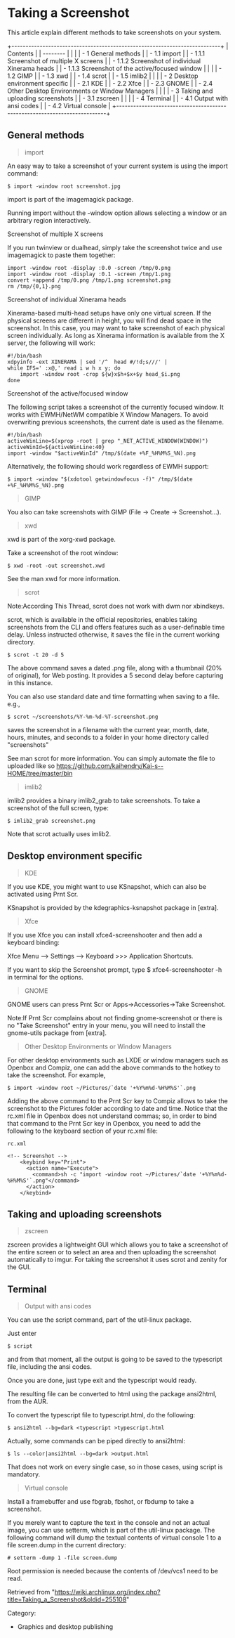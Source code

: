 Taking a Screenshot
===================

This article explain different methods to take screenshots on your
system.

+--------------------------------------------------------------------------+
| Contents                                                                 |
| --------                                                                 |
|                                                                          |
| -   1 General methods                                                    |
|     -   1.1 import                                                       |
|         -   1.1.1 Screenshot of multiple X screens                       |
|         -   1.1.2 Screenshot of individual Xinerama heads                |
|         -   1.1.3 Screenshot of the active/focused window                |
|                                                                          |
|     -   1.2 GIMP                                                         |
|     -   1.3 xwd                                                          |
|     -   1.4 scrot                                                        |
|     -   1.5 imlib2                                                       |
|                                                                          |
| -   2 Desktop environment specific                                       |
|     -   2.1 KDE                                                          |
|     -   2.2 Xfce                                                         |
|     -   2.3 GNOME                                                        |
|     -   2.4 Other Desktop Environments or Window Managers                |
|                                                                          |
| -   3 Taking and uploading screenshots                                   |
|     -   3.1 zscreen                                                      |
|                                                                          |
| -   4 Terminal                                                           |
|     -   4.1 Output with ansi codes                                       |
|     -   4.2 Virtual console                                              |
+--------------------------------------------------------------------------+

General methods
---------------

> import

An easy way to take a screenshot of your current system is using the
import command:

    $ import -window root screenshot.jpg

import is part of the imagemagick package.

Running import without the -window option allows selecting a window or
an arbitrary region interactively.

Screenshot of multiple X screens

If you run twinview or dualhead, simply take the screenshot twice and
use imagemagick to paste them together:

    import -window root -display :0.0 -screen /tmp/0.png
    import -window root -display :0.1 -screen /tmp/1.png
    convert +append /tmp/0.png /tmp/1.png screenshot.png
    rm /tmp/{0,1}.png

Screenshot of individual Xinerama heads

Xinerama-based multi-head setups have only one virtual screen. If the
physical screens are different in height, you will find dead space in
the screenshot. In this case, you may want to take screenshot of each
physical screen individually. As long as Xinerama information is
available from the X server, the following will work:

    #!/bin/bash
    xdpyinfo -ext XINERAMA | sed '/^  head #/!d;s///' |
    while IFS=' :x@,' read i w h x y; do
        import -window root -crop ${w}x$h+$x+$y head_$i.png
    done

Screenshot of the active/focused window

The following script takes a screenshot of the currently focused window.
It works with EWMH/NetWM compatible X Window Managers. To avoid
overwriting previous screenshots, the current date is used as the
filename.

    #!/bin/bash
    activeWinLine=$(xprop -root | grep "_NET_ACTIVE_WINDOW(WINDOW)")
    activeWinId=${activeWinLine:40}
    import -window "$activeWinId" /tmp/$(date +%F_%H%M%S_%N).png

Alternatively, the following should work regardless of EWMH support:

    $ import -window "$(xdotool getwindowfocus -f)" /tmp/$(date +%F_%H%M%S_%N).png

> GIMP

You also can take screenshots with GIMP (File -> Create ->
Screenshot...).

> xwd

xwd is part of the xorg-xwd package.

Take a screenshot of the root window:

    $ xwd -root -out screenshot.xwd

See the man xwd for more information.

> scrot

Note:According This Thread, scrot does not work with dwm nor xbindkeys.

  
 scrot, which is available in the official repositories, enables taking
screenshots from the CLI and offers features such as a user-definable
time delay. Unless instructed otherwise, it saves the file in the
current working directory.

    $ scrot -t 20 -d 5

The above command saves a dated .png file, along with a thumbnail (20%
of original), for Web posting. It provides a 5 second delay before
capturing in this instance.

You can also use standard date and time formatting when saving to a
file. e.g.,

    $ scrot ~/screenshots/%Y-%m-%d-%T-screenshot.png

saves the screenshot in a filename with the current year, month, date,
hours, minutes, and seconds to a folder in your home directory called
"screenshots"

See man scrot for more information. You can simply automate the file to
uploaded like so
https://github.com/kaihendry/Kai-s--HOME/tree/master/bin

> imlib2

imlib2 provides a binary imlib2_grab to take screenshots. To take a
screenshot of the full screen, type:

    $ imlib2_grab screenshot.png

Note that scrot actually uses imlib2.

Desktop environment specific
----------------------------

> KDE

If you use KDE, you might want to use KSnapshot, which can also be
activated using Prnt Scr.

KSnapshot is provided by the kdegraphics-ksnapshot package in [extra].

> Xfce

If you use Xfce you can install xfce4-screenshooter and then add a
keyboard binding:

Xfce Menu --> Settings --> Keyboard >>> Application Shortcuts.

If you want to skip the Screenshot prompt, type $ xfce4-screenshooter -h
in terminal for the options.

> GNOME

GNOME users can press Prnt Scr or Apps->Accessories->Take Screenshot.

Note:If Prnt Scr complains about not finding gnome-screenshot or there
is no "Take Screenshot" entry in your menu, you will need to install the
gnome-utils package from [extra].

> Other Desktop Environments or Window Managers

For other desktop environments such as LXDE or window managers such as
Openbox and Compiz, one can add the above commands to the hotkey to take
the screenshot. For example,

    $ import -window root ~/Pictures/`date '+%Y%m%d-%H%M%S'`.png

Adding the above command to the Prnt Scr key to Compiz allows to take
the screenshot to the Pictures folder according to date and time. Notice
that the rc.xml file in Openbox does not understand commas; so, in order
to bind that command to the Prnt Scr key in Openbox, you need to add the
following to the keyboard section of your rc.xml file:

    rc.xml

    <!-- Screenshot -->
        <keybind key="Print">
          <action name="Execute">
            <command>sh -c "import -window root ~/Pictures/`date '+%Y%m%d-%H%M%S'`.png"</command>
          </action>
        </keybind>

Taking and uploading screenshots
--------------------------------

> zscreen

zscreen provides a lightweight GUI which allows you to take a screenshot
of the entire screen or to select an area and then uploading the
screenshot automatically to imgur. For taking the screenshot it uses
scrot and zenity for the GUI.

Terminal
--------

> Output with ansi codes

You can use the script command, part of the util-linux package.

Just enter

    $ script

and from that moment, all the output is going to be saved to the
typescript file, including the ansi codes.

Once you are done, just type exit and the typescript would ready.

The resulting file can be converted to html using the package ansi2html,
from the AUR.

To convert the typescript file to typescript.html, do the following:

    $ ansi2html --bg=dark <typescript >typescript.html

Actually, some commands can be piped directly to ansi2html:

    $ ls --color|ansi2html --bg=dark >output.html

That does not work on every single case, so in those cases, using script
is mandatory.

> Virtual console

Install a framebuffer and use fbgrab, fbshot, or fbdump to take a
screenshot.

If you merely want to capture the text in the console and not an actual
image, you can use setterm, which is part of the util-linux package. The
following command will dump the textual contents of virtual console 1 to
a file screen.dump in the current directory:

    # setterm -dump 1 -file screen.dump

Root permission is needed because the contents of /dev/vcs1 need to be
read.

Retrieved from
"https://wiki.archlinux.org/index.php?title=Taking_a_Screenshot&oldid=255108"

Category:

-   Graphics and desktop publishing
